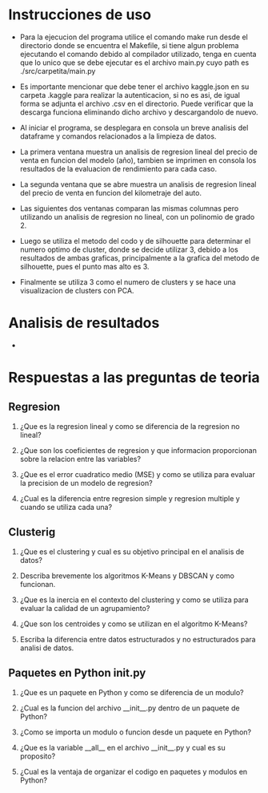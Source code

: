 # Instrucciones de uso
- Para la ejecucion del programa utilice el comando make run desde el directorio donde se encuentra el Makefile, si tiene algun problema ejecutando el comando debido al compilador utilizado, tenga en cuenta que lo unico que se debe ejecutar es el archivo main.py cuyo path es ./src/carpetita/main.py

- Es importante mencionar que debe tener el archivo kaggle.json en su carpeta .kaggle para realizar la autenticacion, si no es asi, de igual forma se adjunta el archivo .csv en el directorio. Puede verificar que la descarga funciona eliminando dicho archivo y descargandolo de nuevo.

- Al iniciar el programa, se desplegara en consola un breve analisis del dataframe y comandos relacionados a la limpieza de datos. 

- La primera ventana muestra un analisis de regresion lineal del precio de venta en funcion del modelo (año), tambien se imprimen en consola los resultados de la evaluacion de rendimiento para cada caso.

- La segunda ventana que se abre muestra un analisis de regresion lineal del precio de venta en funcion del kilometraje del auto.

- Las siguientes dos ventanas comparan las mismas columnas pero utilizando un analisis de regresion no lineal, con un polinomio de grado 2.

- Luego se utiliza el metodo del codo y de silhouette para determinar el numero optimo de cluster, donde se decide utilizar 3, debido a los resultados de ambas graficas, principalmente a la grafica del metodo de silhouette, pues el punto mas alto es 3.

- Finalmente se utiliza 3 como el numero de clusters y se hace una visualizacion de clusters con PCA.

# Analisis de resultados

- 


# Respuestas a las preguntas de teoria

## Regresion 

1. ¿Que es la regresion lineal y como se diferencia de la regresion no lineal?

2. ¿Que son los coeficientes de regresion y que informacion proporcionan sobre la relacion
entre las variables?

3. ¿Que es el error cuadratico medio (MSE) y como se utiliza para evaluar la precision
de un modelo de regresion?

4. ¿Cual es la diferencia entre regresion simple y regresion multiple y cuando se utiliza
cada una?

## Clusterig 

1. ¿Que es el clustering y cual es su objetivo principal en el analisis de datos?

2. Describa brevemente los algoritmos K-Means y DBSCAN y como funcionan.

3. ¿Que es la inercia en el contexto del clustering y como se utiliza para evaluar la calidad
de un agrupamiento?

4. ¿Que son los centroides y como se utilizan en el algoritmo K-Means?

5. Escriba la diferencia entre datos estructurados y no estructurados para analisi de datos.

## Paquetes en Python __init__.py

1. ¿Que es un paquete en Python y como se diferencia de un modulo?

2. ¿Cual es la funcion del archivo \_\_init\_\_.py dentro de un paquete de Python?

3. ¿Como se importa un modulo o funcion desde un paquete en Python?

4. ¿Que es la variable \_\_all\_\_ en el archivo \_\_init\_\_.py y cual es su proposito?

5.  ¿Cual es la ventaja de organizar el codigo en paquetes y modulos en Python?